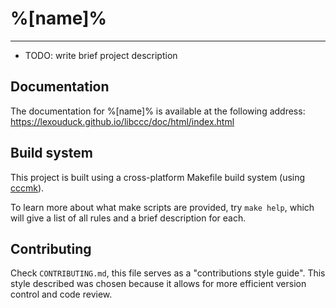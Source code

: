 # %[name]%
---

- TODO: write brief project description



Documentation
---
The documentation for %[name]% is available at the following address: https://lexouduck.github.io/libccc/doc/html/index.html



Build system
---
This project is built using a cross-platform Makefile build system (using [cccmk](https://github.com/lexouduck/libccc/cccmk/)).

To learn more about what make scripts are provided, try `make help`, which will give a list of all rules and a brief description for each.



Contributing
---
Check `CONTRIBUTING.md`, this file serves as a "contributions style guide".
This style described was chosen because it allows for more efficient version control and code review.
